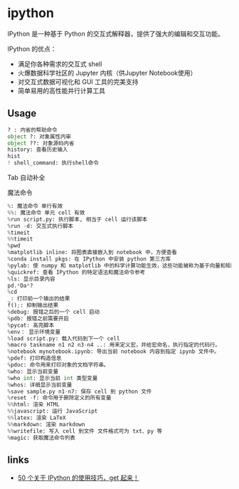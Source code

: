 # ipython

IPython 是一种基于 Python 的交互式解释器，提供了强大的编辑和交互功能。

IPython 的优点：

- 满足你各种需求的交互式 shell
- 火爆数据科学社区的 Jupyter 内核（供Jupyter Notebook使用）
- 对交互式数据可视化和 GUI 工具的完美支持
- 简单易用的高性能并行计算工具

## Usage

```python
? : 内省的帮助命令
object ?: 对象属性内审
object ??: 对象源码内省
history: 查看历史输入
hist
! shell_command: 执行shell命令
```

Tab 自动补全

魔法命令

```python
%: 魔法命令 单行有效
%%: 魔法命令 单元 cell 有效
%run script.py: 执行脚本, 相当于 cell 运行该脚本
%run -d: 交互式执行脚本
%timeit
%%timeit
%pwd
%matplotlib inline: 将图表直接嵌入到 notebook 中，方便查看
%conda install pkgs: 在 IPython 中安装 python 第三方库
%pylab: 使 numpy 和 matplotlib 中的科学计算功能生效，这些功能被称为基于向量和矩阵的高效操作，交互可视化特性。它能够让我们在控制台进行交互式计算和动态绘图。 
%quickref: 查看 IPython 的特定语法和魔法命令参考
%ls: 显示目录内容
pd.*Da*?
%cd
_: 打印前一个输出的结果
f();: 抑制输出结果
%debug: 报错之后的一个 cell 启动
%pdb: 报错之前需要开启
%pycat: 高亮脚本
%env： 显示环境变量
%load script.py: 载入代码到下一个 cell
%macro taskname n1 n2 n3-n4 ..: 用来定义宏，并给宏命名，执行指定的代码行。
%notebook mynotebook.ipynb: 导出当前 notebook 内容到指定 ipynb 文件中。
%pdef: 打印构造信息
%pdoc: 命令用来打印对象的文档字符串。 
%who: 显示当前变量
%who int: 显示当前 int 类型变量
%whos: 详细显示当前变量
%save sample.py n1-n7: 保存 cell 到 python 文件
%reset -f: 命令用于删除定义的所有变量
%%html: 渲染 HTML
%%javascript: 运行 JavaScript
%%latex: 渲染 LaTeX
%%markdown: 渲染 markdown
%%writefile: 写入 cell 到文件 文件格式可为 txt、py 等
%magic: 获取魔法命令列表
```


## links

- [50 个关于 IPython 的使用技巧，get 起来！](https://zhuanlan.zhihu.com/p/104524108)